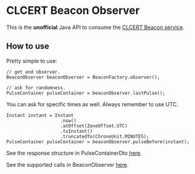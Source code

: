 # CLCERT Beacon Observer

This is the **unofficial** Java API to consume
the [CLCERT Beacon service](https://random.uchile.cl/using/#desarrolladores).

## How to use

Pretty simple to use:

```
// get and observer.
BeaconObserver beaconObserver = BeaconFactory.observer();

// ask for randomness.
PulseContainer pulseContainer = beaconObserver.lastPulse();
```

You can ask for specific times as well. Always remember to use UTC.

```
Instant instant = Instant
                    .now()
                    .atOffset(ZoneOffset.UTC)
                    .toInstant()
                    .truncatedTo(ChronoUnit.MINUTES);
PulseContainer pulseContainer = beaconObserver.pulseBefore(instant);
```

See the response structure in PulseContainerDto [here](https://github.com/elbraulio/clcert-beacon-observer/blob/master/src/main/java/com/elbraulio/clcert/beacon/dto/PulseContainerDto.java).

See the supported calls in BeaconObserver [here](https://github.com/elbraulio/clcert-beacon-observer/blob/master/src/main/java/com/elbraulio/clcert/beacon/BeaconObserver.java).
